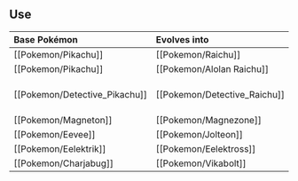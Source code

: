 ## Use
Base Pokémon |Evolves into |Available in
:---|:---|:---
[[Pokemon/Pikachu]] |[[Pokemon/Raichu]] |All regions but Alola
[[Pokemon/Pikachu]] |[[Pokemon/Alolan Raichu]] |Alola
[[Pokemon/Detective_Pikachu]] |[[Pokemon/Detective_Raichu]] |All regions after completing [[Quest_Lines/Detective_Pikachu]] quest line
[[Pokemon/Magneton]] |[[Pokemon/Magnezone]] |Galar only
[[Pokemon/Eevee]] |[[Pokemon/Jolteon]] |All regions
[[Pokemon/Eelektrik]] |[[Pokemon/Eelektross]] |Unova onward
[[Pokemon/Charjabug]] |[[Pokemon/Vikabolt]] |Galar only